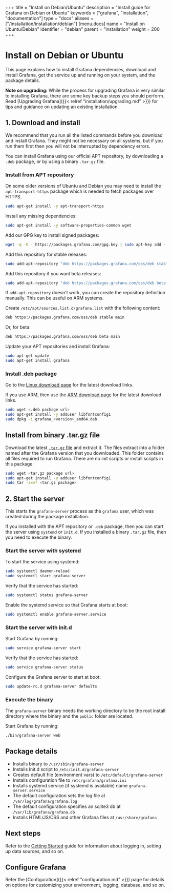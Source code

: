 +++
title = "Install on Debian/Ubuntu"
description = "Install guide for Grafana on Debian or Ubuntu"
keywords = ["grafana", "installation", "documentation"]
type = "docs"
aliases = ["/installation/installation/debian"]
[menu.docs]
name = "Install on Ubuntu/Debian"
identifier = "debian"
parent = "installation"
weight = 200
+++

# Install on Debian or Ubuntu

This page explains how to install Grafana dependencies, download and install Grafana, get the service up and running on your system, and the package details.

**Note on upgrading:** While the process for upgrading Grafana is very similar to installing Grafana, there are some key backup steps you should perform. Read [Upgrading Grafana]({{< relref "installation/upgrading.md" >}}) for tips and guidance on updating an existing installation.

## 1. Download and install

We recommend that you run all the listed commands before you download and install Grafana. They might not be necessary on all systems, but if you run them first then you will not be interrupted by dependency errors.

You can install Grafana using our official APT repository, by downloading a `.deb` package, or by using a binary `.tar.gz` file.

### Install from APT repository 

On some older versions of Ubuntu and Debian you may need to install the `apt-transport-https` package which is needed to fetch packages over HTTPS.

```bash
sudo apt-get install -y apt-transport-https
```

Install any missing dependencies:

```bash
sudo apt-get install -y software-properties-common wget
```

Add our GPG key to install signed packages:

```bash
wget -q -O - https://packages.grafana.com/gpg.key | sudo apt-key add -
```

Add this repository for stable releases:

```bash
sudo add-apt-repository "deb https://packages.grafana.com/oss/deb stable main"
```

Add this repository if you want beta releases:

```bash
sudo add-apt-repository "deb https://packages.grafana.com/oss/deb beta main"
```

If `add-apt-repository` doesn't work, you can create the repository definition manually. This can be useful on ARM systems.

Create `/etc/apt/sources.list.d/grafana.list` with the following content:

```bash
deb https://packages.grafana.com/oss/deb stable main
```

Or, for beta:

```bash
deb https://packages.grafana.com/oss/deb beta main
```

Update your APT repositories and install Grafana:

```bash
sudo apt-get update
sudo apt-get install grafana
```

### Install .deb package

Go to the [Linux download page](https://grafana.com/grafana/download?platform=linux) for the latest download links.

If you use ARM, then use the [ARM download page](https://grafana.com/grafana/download?platform=arm) for the latest download links.

```bash
sudo wget <.deb package url>
sudo apt-get install -y adduser libfontconfig1
sudo dpkg -i grafana_<version>_amd64.deb
```

## Install from binary .tar.gz file

Download the latest [`.tar.gz` file](https://grafana.com/grafana/download?platform=linux) and extract it. The files extract into a folder named after the Grafana version that you downloaded. This folder contains all files required to run Grafana. There are no init scripts or install scripts in this package.

```bash
sudo wget <tar.gz package url>
sudo apt-get install -y adduser libfontconfig1
sudo tar -zxvf <tar.gz package>
```

## 2. Start the server

This starts the `grafana-server` process as the `grafana` user, which was created during the package installation.

If you installed with the APT repository or `.deb` package, then you can start the server using `systemd` or `init.d`. If you installed a binary `.tar.gz` file, then you need to execute the binary.

### Start the server with systemd

To start the service using systemd:

```bash
sudo systemctl daemon-reload
sudo systemctl start grafana-server
```

Verify that the service has started:

```bash
sudo systemctl status grafana-server
```

Enable the systemd service so that Grafana starts at boot:

```bash
sudo systemctl enable grafana-server.service
```

### Start the server with init.d

Start Grafana by running:

```bash
sudo service grafana-server start
```

Verify that the service has started:

```bash
sudo service grafana-server status
```

Configure the Grafana server to start at boot:

```bash
sudo update-rc.d grafana-server defaults
```

### Execute the binary

The `grafana-server` binary needs the working directory to be the root install directory where the binary and the `public` folder are located.

Start Grafana by running: 
```bash
./bin/grafana-server web
```

## Package details

- Installs binary to `/usr/sbin/grafana-server`
- Installs Init.d script to `/etc/init.d/grafana-server`
- Creates default file (environment vars) to `/etc/default/grafana-server`
- Installs configuration file to `/etc/grafana/grafana.ini`
- Installs systemd service (if systemd is available) name `grafana-server.service`
- The default configuration sets the log file at `/var/log/grafana/grafana.log`
- The default configuration specifies an sqlite3 db at `/var/lib/grafana/grafana.db`
- Installs HTML/JS/CSS and other Grafana files at `/usr/share/grafana`

## Next steps

Refer to the [Getting Started](/guides/getting_started/) guide for information about logging in, setting up data sources, and so on.

## Configure Grafana

Refer the [Configuration]({{< relref "configuration.md" >}}) page for details on options for customizing your environment, logging, database, and so on.

